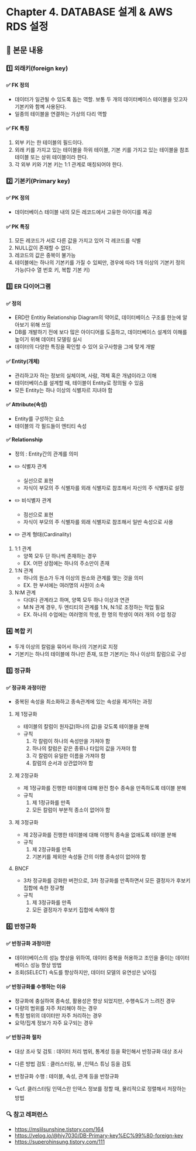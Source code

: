# Chapter 4. DATABASE 설계 & AWS RDS 설정


## 📗 본문 내용

### 1️⃣ 외래키(foreign key)

#### ✅ FK 정의
- 데이터가 일관될 수 있도록 돕는 역할. 보통 두 개의 데이터베이스 테이블을 잇고자 기본키와 함꼐 사용된다.
- 일종의 테이블을 연결하는 가상의 다리 역할 

#### ✅ FK 특징
1. 외부 키는 한 테이블의 필드이다.
2. 외래 키를 가지고 있는 테이블을 하위 테이블, 기본 키를 가지고 있는 테이블을 참조 테이블 또는 상위 테이블이라 한다.
3. 각 외부 키와 기본 키는 1:1 관계로 매칭되어야 한다.


### 2️⃣ 기본키(Primary key)

#### ✅ PK 정의
- 데이터베이스 테이블 내의 모든 레코드에서 고유한 아이디를 제공

#### ✅ PK 특징
1. 모든 레코드가 서로 다른 값을 가지고 있어 각 레코드를 식별
2. NULL값이 존재할 수 없다.
3. 레코드의 값은 중복이 불가능
4. 테이블에는 하나의 기본키를 가질 수 있찌만, 경우에 따라 1개 이상의 기본키 정의 가능(다수 열 번호 키, 복합 기본 키)


### 3️⃣ ER 다이어그램

#### ✅ 정의
- ERD란 Entitiy Relationship Diagram의 약어로, 데이터베이스 구조를 한눈에 알아보기 위해 쓰임
- DB를 개발하기 전에 보다 많은 아이디어를 도출하고, 데이터베이스 설계의 이해를 높이기 위해 데이터 모델링 실시
- 데이터의 다양한 특징을 확인할 수 있어 요구사항을 그에 맞게 개발

#### ✅ Entity(개체)
- 관리하고자 하는 정보의 실체이며, 사람, 객체 혹은 개념이라고 이해
- 테이터베이스를 설계할 때, 테이블이 Entity로 정의될 수 있음
- 모든 Entity는 하나 이상의 식별자르 지녀야 함

#### ✅ Attribute(속성)
- Entity를 구성하는 요소
- 테이블의 각 필드들이 엔티티 속성

#### ✅ Relationship
- 정의 : Entity간의 관계를 의미
- ✏️ 식별자 관계
    - 실선으로 표현
    - 자식이 부모의 주 식별자를 외래 식별자로 참조해서 자신의 주 식별자로 설정
- ✏️ 비식별자 관계
    - 점선으로 표현
    - 자식이 부모의 주 식별자를 외래 식별자로 참조해서 일반 속성으로 사용

- ✏️ 관계 형태(Cardinality)
1. 1:1 관계
    - 양쪽 모두 단 하나씩 존재하는 경우
    - EX. 어떤 상점에는 하나의 주소만이 존재
2. 1:N 관계
    - 하나의 원소가 두개 이상의 원소와 관계를 맺는 것을 의미
    - EX. 한 부서에는 여러명의 사원이 소속
3. N:M 관계
    - 다대다 관계라고 하며, 양쪽 모두 하나 이상과 연관
    - M:N 관계 경우, 두 엔티티의 관계를 1:N, N:1로 조정하는 작업 필요
    - EX. 하나의 수업에는 여러명의 학생, 한 명의 학생이 여러 개의 수업 청강
    

### 4️⃣ 복합 키
- 두개 이상의 칼럼을 묶어서 하나의 기본키로 지정
- 기본키는 하나의 테이블에 하나만 존재, 또한 기본키는 하나 이상의 칼럼으로 구성

### 5️⃣ 정규화

#### ✅ 정규화 과정이란
- 중복된 속성을 최소화하고 종속관계에 있는 속성을 제거하는 과정
1. 제 1정규화
    - 테이블의 칼럼이 원자값(하나의 값)을 갖도록 테이블을 분해
    - 규칙
        1. 각 칼럼이 하나의 속성만을 가져야 함
        2. 하나의 칼럼은 같은 종류나 타입의 값을 가져야 함
        3. 각 칼럼이 유일한 이름을 가져야 함
        4. 칼럼의 순서과 상관없어야 함

2. 제 2정규화
    - 제 1정규화를 진행한 테이블에 대해 완전 함수 종속을 만족하도록 테이블 분해
    - 규칙
        1. 제 1정규화를 만족
        2. 모든 칼럼이 부분적 종소이 없어야 함

3. 제 3정규화
    - 제 2정규화를 진행한 테이블에 대해 이행적 종속을 없애도록 테이블 분해
    - 규칙
        1. 제 2정규화를 만족
        2. 기본키를 제외한 속성들 간의 이행 종속성이 없어야 함   

4. BNCF
    - 3차 정규화를 강화한 버전으로, 3차 정규화를 만족하면서 모든 결정자가 후보키 집합에 속한 정규형
    - 규칙
        1. 제 3정규화를 만족
        2. 모든 결정자가 후보키 집합에 속해야 함


### 6️⃣ 반정규화

#### ✅ 반정규화 과정이란
- 데이터베이스의 성능 향상을 위하여, 데이터 중복을 허용하고 조인을 줄이는 데이터베이스 성능 향상 방법
- 조회(SELECT) 속도를 향상하지만, 데이터 모델의 유연성은 낮아짐

#### ✅ 반정규화를 수행하는 이유
- 정규화에 충실하여 종속성, 활용성은 향상 되었지만, 수행속도가 느려진 경우
- 다량의 범위를 자주 처리해야 하는 경우
- 특정 범위의 데이터만 자주 처리하는 경우
- 요약/집계 정보가 자주 요구되는 경우

#### ✅ 반정규화 절차
- 대상 조사 및 검토 : 데이터 처리 범위, 통계성 등을 확인해서 반정규화 대상 조사
- 다른 방법 검토 : 클러스터링, 뷰 ,인텍스 튜닝 등을 검토
- 반정규화 수행 : 테이블, 속성, 관계 등을 반정규화

- 🔍cf. 클러스터팅 인덱스란 인덱스 정보를 정할 때, 물리적으로 정렬해서 저장하는 방법  



### 🔍 참고 레퍼런스
- https://mslilsunshine.tistory.com/164
- https://velog.io/@hiy7030/DB-Primary-key%EC%99%80-foreign-key
- https://superohinsung.tistory.com/111